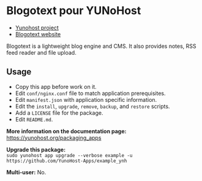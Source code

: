 # Blogotext pour YUNoHost

- [Yunohost project](https://yunohost.org)
- [Blogotext website](https://blogotext.org)

Blogotext is a lightweight blog engine and CMS. It also provides notes,
RSS feed reader and file upload.

## Usage
- Copy this app before work on it.
- Edit `conf/nginx.conf` file to match application prerequisites.
- Edit `manifest.json` with application specific information.
- Edit the `install`, `upgrade`, `remove`, `backup`, and `restore` scripts.
- Add a `LICENSE` file for the package.
- Edit `README.md`.

**More information on the documentation page:**    
https://yunohost.org/packaging_apps

**Upgrade this package:**  
`sudo yunohost app upgrade --verbose example -u https://github.com/YunoHost-Apps/example_ynh`

**Multi-user:** No. 
